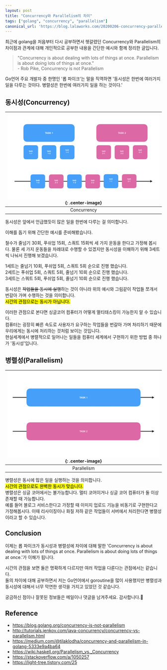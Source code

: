 ```yaml
---
layout: post
title: "Concurrency와 Parallelism의 차이"
tags: ["golang", "concurrency", "parallelism"]
canonical_url: 'https://blog.lalaworks.com/20200206-concurrency-parallelism'
---
```


최근에 golang을 처음부터 다시 공부하면서 헷갈렸던 Concurrency와 Parallelism의 차이점과 관계에 대해 개인적으로 공부한 내용을 간단한 예시와 함께 정리한 글입니다.
<!-- more -->

> "Concurrency is about dealing with lots of things at once. Parallelism is about doing lots of things at once."  
> \- Rob Pike, Concurrency is not Parallelism

Go언어 주요 개발자 중 한명인 '롭 파이크'는 말을 직역하면 '동시성은 한번에 여러가지 일을 다루는 것이다. 병렬성은 한번에 여러가지 일을 하는 것이다.'  

## 동시성(Concurrency)

| ![concurrency](/images/2020-02-06-concurrency-parallelism/concurrency.jpeg){: .center-image} |
| :--: |
| Concurrency |

동시성은 앞에서 언급했듯이 많은 일을 한번에 다루는 걸 의미합니다.  
  
이해를 돕기 위해 간단한 예시를 준비해봤습니다.
  
철수가 줄넘기 30회, 푸쉬업 15회, 스쿼트 15회씩 세 가지 운동을 한다고 가정해 봅시다.
물론 세 가지 운동들을 차례대로 수행할 수 있겠지만 동시성을 이해하기 위해 3세트씩 나눠서 진행해 보겠습니다.
  
1세트는 줄넘기 10회, 푸쉬업 5회, 스쿼트 5회 순으로 진행 했습니다.   
2세트는 푸쉬업 5회, 스쿼트 5회, 줄넘기 10회 순으로 진행 했습니다.  
3세트는 스쿼트 5회, 푸쉬업 5회, 줄넘기 10회 순으로 진행 했습니다.  

동시성은 ~~작업들을 동시에 실행~~하는 것이 아니라 위의 예시와 그림같이 작업들 쪼개서 번갈아 가며 수행하는 것을 의미합니다.  
<mark>시간의 관점으로는 동시가 아닙니다.</mark>  

이러한 관점으로 본다면 싱글코어 컴퓨터가 어떻게 멀티태스킹이 가능한지 알 수 있습니다.  
컴퓨터는 굉장히 빠른 속도로 사용자가 요구하는 작업들을 번갈아 가며 처리하기 때문에 우리에게는 동시에 처리하는 것처럼 보이는 것입니다.  
현실세계에서 병렬적으로 일어나는 일들을 컴퓨터 세계에서 구현하기 위한 방법 중 하나가 '동시성'입니다.

## 병렬성(Parallelism)

| ![parallelism](/images/2020-02-06-concurrency-parallelism/parallelism.jpeg){: .center-image} |
| :--: |
| Parallelism |

병렬성은 동시에 많은 일을 실행하는 것을 의미합니다.  
<mark>시간의 관점으로도 완벽한 동시가 맞습니다.</mark>  
병렬성은 싱글 코어에서는 불가능합니다. 멀티 코어이거나 싱글 코어 컴퓨터가 둘 이상 존재할 때 가능합니다.  
예를 들어 블로그 서비스한다고 가정할 때 이미지 업로드 기능을 비동기로 구현한다고 가정해봅시다. 이때 리사이징이나 화질 저하 같은 작업들이 서버에서 처리한다면 병렬성이라고 할 수 있습니다.

## Conclusion

이제는 롭 파이크가 동시성과 병렬성에 차이에 대해 말한 'Concurrency is about dealing with lots of things at once. Parallelism is about doing lots of things at once.'가 이해가 됩니다.

시간의 관점을 보면 둘은 명확하게 다르지만 여러 작업을 다룬다는 관점에서는 같습니다.  
둘의 차이에 대해 공부하면서 저는 Go언어에서 goroutine을 많이 사용했지만 병렬성과 동시성에 대해서 너무 막연한 생각을 가지고 있었던 것 같습니다.  

궁금하신 점이나 잘못된 정보들은 메일이나 댓글을 남겨주세요. 
감사합니다.🙏

## Reference
 - https://blog.golang.org/concurrency-is-not-parallelism
 - http://tutorials.jenkov.com/java-concurrency/concurrency-vs-parallelism.html
 - https://medium.com/@tilaklodha/concurrency-and-parallelism-in-golang-5333e9a4ba64
 - https://wiki.haskell.org/Parallelism_vs._Concurrency
 - https://stackoverflow.com/a/1050257
 - https://light-tree.tistory.com/25